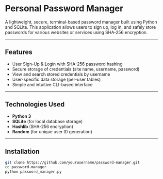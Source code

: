 # Personal Password Manager

A lightweight, secure, terminal-based password manager built using Python and SQLite. This application allows users to sign up, log in, and safely store passwords for various websites or services using SHA-256 encryption.

---

## Features

- User Sign-Up & Login with SHA-256 password hashing  
- Secure storage of credentials (site name, username, password)  
- View and search stored credentials by username  
- User-specific data storage (per-user tables)  
- Simple and intuitive CLI-based interface

---

## Technologies Used

- **Python 3**
- **SQLite** (for local database storage)
- **Hashlib** (SHA-256 encryption)
- **Random** (for unique user ID generation)

---

## Installation

```bash
git clone https://github.com/yourusername/password-manager.git
cd password-manager
python password_manager.py
